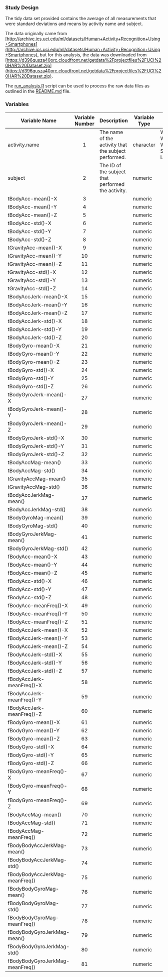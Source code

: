 ### Study Design
The tidy data set provided contains the average of all measurements that were standard deviations and means by activity name and subject. 

The data originally came from [http://archive.ics.uci.edu/ml/datasets/Human+Activity+Recognition+Using+Smartphones](http://archive.ics.uci.edu/ml/datasets/Human+Activity+Recognition+Using+Smartphones), but for this analysis, the data was downloaded from [https://d396qusza40orc.cloudfront.net/getdata%2Fprojectfiles%2FUCI%20HAR%20Dataset.zip](https://d396qusza40orc.cloudfront.net/getdata%2Fprojectfiles%2FUCI%20HAR%20Dataset.zip).

The [run_analysis.R](https://github.com/jcgaukel/Tidy-Data-Project/blob/master/run_analysis.R) script can be used to process the raw data files as outlined in the [README.md](https://github.com/jcgaukel/Tidy-Data-Project/blob/master/README.md) file.

### Variables

| Variable Name | Variable Number | Description | Variable Type | Values |
| ------------------------------------- | :-------------------------------------: | ------------------------------------- | ------------------------------------- | ------------------------------------- |
| activity.name | 1 | The name of the activity that the subject performed. | character | WALKING, WALKING_UPSTAIRS, WALKING_DOWNSTAIRS, SITTING, STANDING, LAYING |
| subject | 2 | The ID of the subject that performed the activity. | numeric |  |
| tBodyAcc-mean()-X | 3 |  | numeric |  |
| tBodyAcc-mean()-Y | 4 |  | numeric |  |
| tBodyAcc-mean()-Z | 5 |  | numeric |  |
| tBodyAcc-std()-X | 6 |  | numeric |  |
| tBodyAcc-std()-Y | 7 |  | numeric |  |
| tBodyAcc-std()-Z | 8 |  | numeric |  |
| tGravityAcc-mean()-X | 9 |  | numeric |  |
| tGravityAcc-mean()-Y | 10 |  | numeric |  |
| tGravityAcc-mean()-Z | 11 |  | numeric |  |
| tGravityAcc-std()-X | 12 |  | numeric |  |
| tGravityAcc-std()-Y | 13 |  | numeric |  |
| tGravityAcc-std()-Z | 14 |  | numeric |  |
| tBodyAccJerk-mean()-X | 15 |  | numeric |  |
| tBodyAccJerk-mean()-Y | 16 |  | numeric |  |
| tBodyAccJerk-mean()-Z | 17 |  | numeric |  |
| tBodyAccJerk-std()-X | 18 |  | numeric |  |
| tBodyAccJerk-std()-Y | 19 |  | numeric |  |
| tBodyAccJerk-std()-Z | 20 |  | numeric |  |
| tBodyGyro-mean()-X | 21 |  | numeric |  |
| tBodyGyro-mean()-Y | 22 |  | numeric |  |
| tBodyGyro-mean()-Z | 23 |  | numeric |  |
| tBodyGyro-std()-X | 24 |  | numeric |  |
| tBodyGyro-std()-Y | 25 |  | numeric |  |
| tBodyGyro-std()-Z | 26 |  | numeric |  |
| tBodyGyroJerk-mean()-X | 27 |  | numeric |  |
| tBodyGyroJerk-mean()-Y | 28 |  | numeric |  |
| tBodyGyroJerk-mean()-Z | 29 |  | numeric |  |
| tBodyGyroJerk-std()-X | 30 |  | numeric |  |
| tBodyGyroJerk-std()-Y | 31 |  | numeric |  |
| tBodyGyroJerk-std()-Z | 32 |  | numeric |  |
| tBodyAccMag-mean() | 33 |  | numeric |  |
| tBodyAccMag-std() | 34 |  | numeric |  |
| tGravityAccMag-mean() | 35 |  | numeric |  |
| tGravityAccMag-std() | 36 |  | numeric |  |
| tBodyAccJerkMag-mean() | 37 |  | numeric |  |
| tBodyAccJerkMag-std() | 38 |  | numeric |  |
| tBodyGyroMag-mean() | 39 |  | numeric |  |
| tBodyGyroMag-std() | 40 |  | numeric |  |
| tBodyGyroJerkMag-mean() | 41 |  | numeric |  |
| tBodyGyroJerkMag-std() | 42 |  | numeric |  |
| fBodyAcc-mean()-X | 43 |  | numeric |  |
| fBodyAcc-mean()-Y | 44 |  | numeric |  |
| fBodyAcc-mean()-Z | 45 |  | numeric |  |
| fBodyAcc-std()-X | 46 |  | numeric |  |
| fBodyAcc-std()-Y | 47 |  | numeric |  |
| fBodyAcc-std()-Z | 48 |  | numeric |  |
| fBodyAcc-meanFreq()-X | 49 |  | numeric |  |
| fBodyAcc-meanFreq()-Y | 50 |  | numeric |  |
| fBodyAcc-meanFreq()-Z | 51 |  | numeric |  |
| fBodyAccJerk-mean()-X | 52 |  | numeric |  |
| fBodyAccJerk-mean()-Y | 53 |  | numeric |  |
| fBodyAccJerk-mean()-Z | 54 |  | numeric |  |
| fBodyAccJerk-std()-X | 55 |  | numeric |  |
| fBodyAccJerk-std()-Y | 56 |  | numeric |  |
| fBodyAccJerk-std()-Z | 57 |  | numeric |  |
| fBodyAccJerk-meanFreq()-X | 58 |  | numeric |  |
| fBodyAccJerk-meanFreq()-Y | 59 |  | numeric |  |
| fBodyAccJerk-meanFreq()-Z | 60 |  | numeric |  |
| fBodyGyro-mean()-X | 61 |  | numeric |  |
| fBodyGyro-mean()-Y | 62 |  | numeric |  |
| fBodyGyro-mean()-Z | 63 |  | numeric |  |
| fBodyGyro-std()-X | 64 |  | numeric |  |
| fBodyGyro-std()-Y | 65 |  | numeric |  |
| fBodyGyro-std()-Z | 66 |  | numeric |  |
| fBodyGyro-meanFreq()-X | 67 |  | numeric |  |
| fBodyGyro-meanFreq()-Y | 68 |  | numeric |  |
| fBodyGyro-meanFreq()-Z | 69 |  | numeric |  |
| fBodyAccMag-mean() | 70 |  | numeric |  |
| fBodyAccMag-std() | 71 |  | numeric |  |
| fBodyAccMag-meanFreq() | 72 |  | numeric |  |
| fBodyBodyAccJerkMag-mean() | 73 |  | numeric |  |
| fBodyBodyAccJerkMag-std() | 74 |  | numeric |  |
| fBodyBodyAccJerkMag-meanFreq() | 75 |  | numeric |  |
| fBodyBodyGyroMag-mean() | 76 |  | numeric |  |
| fBodyBodyGyroMag-std() | 77 |  | numeric |  |
| fBodyBodyGyroMag-meanFreq() | 78 |  | numeric |  |
| fBodyBodyGyroJerkMag-mean() | 79 |  | numeric |  |
| fBodyBodyGyroJerkMag-std() | 80 |  | numeric |  |
| fBodyBodyGyroJerkMag-meanFreq() | 81 |  | numeric |  |






